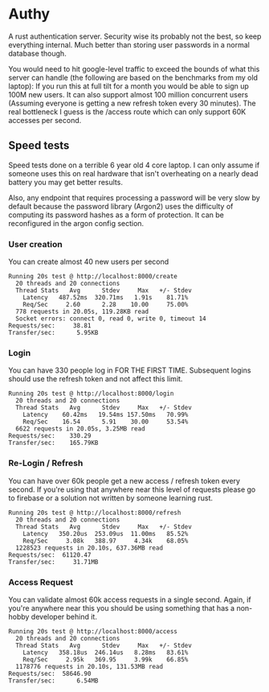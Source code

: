 # Authy
A rust authentication server. Security wise its probably not the best, so keep everything internal. Much better than storing user passwords in a normal database though.

You would need to hit google-level traffic to exceed the bounds of what this server can handle (the following are based on the benchmarks from my old laptop): If you run this at full tilt for a month you would be able to sign up 100M new users. It can also support almost 100 million concurrent users (Assuming everyone is getting a new refresh token every 30 minutes). The real bottleneck I guess is the /access route which can only support 60K accesses per second.  


## Speed tests
Speed tests done on a terrible 6 year old 4 core laptop. I can only assume if someone uses
this on real hardware that isn't overheating on a nearly dead battery you may get better results.

Also, any endpoint that requires processing a password will be very slow by default because
the password library (Argon2) uses the difficulty of computing its password hashes as a form
of protection. It can be reconfigured in the argon config section.

### User creation
You can create almost 40 new users per second
```
Running 20s test @ http://localhost:8000/create
  20 threads and 20 connections
  Thread Stats   Avg      Stdev     Max   +/- Stdev
    Latency   487.52ms  320.71ms   1.91s    81.71%
    Req/Sec     2.60      2.28    10.00     75.00%
  778 requests in 20.05s, 119.28KB read
  Socket errors: connect 0, read 0, write 0, timeout 14
Requests/sec:     38.81
Transfer/sec:      5.95KB
```
### Login
You can have 330 people log in FOR THE FIRST TIME. Subsequent logins should use the
refresh token and not affect this limit.
```
Running 20s test @ http://localhost:8000/login
  20 threads and 20 connections
  Thread Stats   Avg      Stdev     Max   +/- Stdev
    Latency    60.42ms   19.54ms 157.50ms   70.99%
    Req/Sec    16.54      5.91    30.00     53.54%
  6622 requests in 20.05s, 3.25MB read
Requests/sec:    330.29
Transfer/sec:    165.79KB
```

### Re-Login / Refresh
You can have over 60k people get a new access / refresh token every second. If you're
using that anywhere near this level of requests please go to firebase or a solution not
written by someone learning rust.
```
Running 20s test @ http://localhost:8000/refresh
  20 threads and 20 connections
  Thread Stats   Avg      Stdev     Max   +/- Stdev
    Latency   350.20us  253.09us  11.00ms   85.52%
    Req/Sec     3.08k   388.97     4.34k    68.05%
  1228523 requests in 20.10s, 637.36MB read
Requests/sec:  61120.47
Transfer/sec:     31.71MB
```

### Access Request
You can validate almost 60k access requests in a single second. Again, if you're anywhere near
this you should be using something that has a non-hobby developer behind it.
```
Running 20s test @ http://localhost:8000/access
  20 threads and 20 connections
  Thread Stats   Avg      Stdev     Max   +/- Stdev
    Latency   358.18us  246.14us   8.28ms   83.61%
    Req/Sec     2.95k   369.95     3.99k    66.85%
  1178776 requests in 20.10s, 131.53MB read
Requests/sec:  58646.90
Transfer/sec:      6.54MB
```
